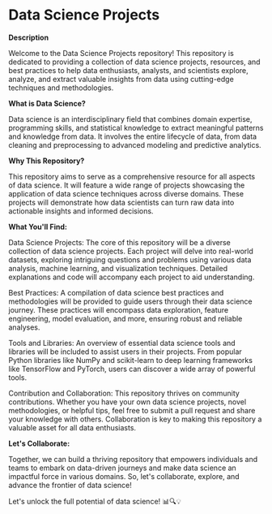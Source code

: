 # Data Science Projects

**Description**

Welcome to the Data Science Projects repository! This repository is dedicated to providing a collection of data science projects, resources, and best practices to help data enthusiasts, analysts, and scientists explore, analyze, and extract valuable insights from data using cutting-edge techniques and methodologies.

**What is Data Science?**

Data science is an interdisciplinary field that combines domain expertise, programming skills, and statistical knowledge to extract meaningful patterns and knowledge from data. It involves the entire lifecycle of data, from data cleaning and preprocessing to advanced modeling and predictive analytics.

**Why This Repository?**

This repository aims to serve as a comprehensive resource for all aspects of data science. It will feature a wide range of projects showcasing the application of data science techniques across diverse domains. These projects will demonstrate how data scientists can turn raw data into actionable insights and informed decisions.

**What You'll Find:**

Data Science Projects: The core of this repository will be a diverse collection of data science projects. Each project will delve into real-world datasets, exploring intriguing questions and problems using various data analysis, machine learning, and visualization techniques. Detailed explanations and code will accompany each project to aid understanding.

Best Practices: A compilation of data science best practices and methodologies will be provided to guide users through their data science journey. These practices will encompass data exploration, feature engineering, model evaluation, and more, ensuring robust and reliable analyses.

Tools and Libraries: An overview of essential data science tools and libraries will be included to assist users in their projects. From popular Python libraries like NumPy and scikit-learn to deep learning frameworks like TensorFlow and PyTorch, users can discover a wide array of powerful tools.

Contribution and Collaboration: This repository thrives on community contributions. Whether you have your own data science projects, novel methodologies, or helpful tips, feel free to submit a pull request and share your knowledge with others. Collaboration is key to making this repository a valuable asset for all data enthusiasts.

**Let's Collaborate:**

Together, we can build a thriving repository that empowers individuals and teams to embark on data-driven journeys and make data science an impactful force in various domains. So, let's collaborate, explore, and advance the frontier of data science!

Let's unlock the full potential of data science! 📊🔍💡